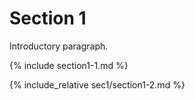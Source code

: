 
# Section 1

Introductory paragraph.

{% include section1-1.md %}

{% include_relative sec1/section1-2.md %}

